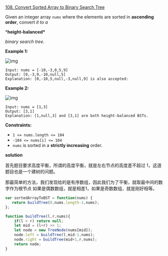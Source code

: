 [108. Convert Sorted Array to Binary Search Tree](https://leetcode.com/problems/convert-sorted-array-to-binary-search-tree/)

Given an integer array `nums` where the elements are sorted in **ascending order**, convert *it to a* 

***height-balanced\***

 *binary search tree*.



 

**Example 1:**

![img](https://assets.leetcode.com/uploads/2021/02/18/btree1.jpg)

```
Input: nums = [-10,-3,0,5,9]
Output: [0,-3,9,-10,null,5]
Explanation: [0,-10,5,null,-3,null,9] is also accepted:
```

**Example 2:**

![img](https://assets.leetcode.com/uploads/2021/02/18/btree.jpg)

```
Input: nums = [1,3]
Output: [3,1]
Explanation: [1,null,3] and [3,1] are both height-balanced BSTs.
```

 

**Constraints:**

- `1 <= nums.length <= 104`
- `-104 <= nums[i] <= 104`
- `nums` is sorted in a **strictly increasing** order.

**solution**

首先题目要求高度平衡，所谓的高度平衡，就是左右节点的高度差不超过 1，这道题目也是一个建树的问题。

那最简单的方法，我们发现给的是有序数组，因此我们为了平衡，就取最中间的数字作为根节点
如果是偶数数组，就是相差1，如果是奇数数组，就是刚好相等。

```js
var sortedArrayToBST = function(nums) {
   return buildTree(0,nums.length-1,nums);
};

function buildTree(l,r,nums){
    if(l > r) return null;
    let mid = (l+r) >> 1;
    let node = new TreeNode(nums[mid]);
    node.left = buildTree(l,mid-1,nums);
    node.right = buildTree(mid+1,r,nums);
    return node;
}
```
